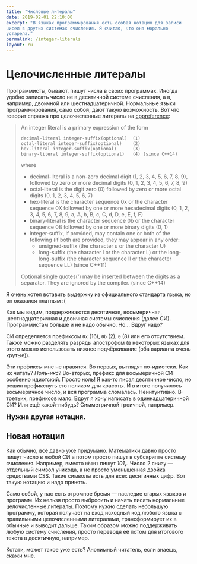 ```yaml
---
title: "Числовые литералы"
date: 2019-02-01 22:10:00
excerpt: "В языках программирования есть особая нотация для записи
чисел в других системах счисления. Я считаю, что она морально
устарела."
permalink: /integer-literals
layout: ru
---
```

# Целочисленные литералы

Программисты, бывают, пишут числа в своих программах. Иногда удобно
записать число не в десятичной системе счисления, а в, например,
двоичной или шестнадцатеричной. Нормальные языки программирования,
само собой, дают такую возможность. Вот что говорит справка про
целочисленные литералы на
[cppreference](https://en.cppreference.com/w/cpp/language/integer_literal):

> An integer literal is a primary expression of the form
> ```
> decimal-literal integer-suffix(optional)  (1) 	
> octal-literal integer-suffix(optional)    (2) 	
> hex-literal integer-suffix(optional)      (3) 	
> binary-literal integer-suffix(optional)   (4)	(since C++14)
> ```
>
> where
>
> - decimal-literal is a non-zero decimal digit (1, 2, 3, 4, 5, 6, 7, 8, 9), 
>   followed by zero or more decimal digits (0, 1, 2, 3, 4, 5, 6, 7, 8, 9)
> - octal-literal is the digit zero (0) followed by zero or more octal digits
>   (0, 1, 2, 3, 4, 5, 6, 7)
> - hex-literal is the character sequence 0x or the character sequence 0X
>   followed by one or more hexadecimal digits (0, 1, 2, 3, 4, 5, 6, 7, 8, 9, a,
>   A, b, B, c, C, d, D, e, E, f, F)
> - binary-literal is the character sequence 0b or the character sequence 0B 
>   followed by one or more binary digits (0, 1)
> - integer-suffix, if provided, may contain one or both of the following (if
>   both are provided, they may appear in any order: 
>    - unsigned-suffix (the character u or the character U)
>    - long-suffix (the character l or the character L) or the long-long-suffix
>      (the character sequence ll or the character sequence LL) (since C++11) 
> 
> Optional single quotes(') may be inserted between the digits as a separator. 
> They are ignored by the compiler. 	(since C++14)

Я очень хотел вставить выдержку из официального стандарта языка, но он оказался
платным :( 

Как мы видим, поддерживаются десятичная, восьмеричная, шестнадцатеричная и
двоичная системы счисления (далее СИ). Программистам больше и не надо обычно.
Но… Вдруг надо?

СИ определяется префиксом `0x` (16), `0b` (2), `0` (8) или его отсутствием.
Также можно разделять разряды апострофом (в некоторых языках для этого можно
использовать нижнее подчёркивание (оба варианта очень крутые)).

Эти префиксы мне не нравятся. Во первых, выглядят по-идиотски. Как их читать?
_Ноль-икс_? Во-вторых, префикс для восьмеричной СИ особенно идиотский. Просто
ноль! Я как-то писал десятичное число, но решил префикснуть его ноликом для
красоты. И в итоге получилось восьмеричное число, и вся программа сломалась.
Неинтуитивно. В-третьих, префиксов мало. Вдруг я хочу написать в
одиннадцатеричной СИ? Или ещё какой-нибудь? Симметричной троичной, например.

<div style="font-size: large"><strong>Нужна другая нотация.</strong></div>

## Новая нотация

Как обычно, всё давно уже придумано. Математики давно просто пишут число в любой
СИ а потом просто пишут в субскрипте систему счисления. Например, вместо `0b101`
пишут _101₂_. Число 2 снизу — отдельный символ уникода, а не просто уменьшенная
двойка средствами CSS. Такие символы есть для всех десятичных цифр. Вот такую
нотацию и надо принять. 

Само собой, у нас есть огромное бремя — наследие старых языков и программ. Их
нельзя просто выбросить и начать писать нормальные целочисленные литералы.
Поэтому нужно сделать небольшую программу, которая получает на вход исходный код
любого языка с правильными целочисленными литералами, трансформирует их в
обычные и выводит дальше. Таким образом можно поддерживать любую систему
счисления, просто переводя её потом для итогового текста в десятичную, например.

Кстати, может такое уже есть? Анонимный читатель, если знаешь, скажи мне.

